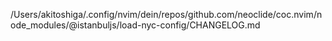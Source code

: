 /Users/akitoshiga/.config/nvim/dein/repos/github.com/neoclide/coc.nvim/node_modules/@istanbuljs/load-nyc-config/CHANGELOG.md